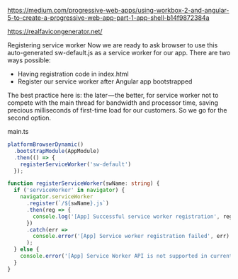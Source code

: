 https://medium.com/progressive-web-apps/using-workbox-2-and-angular-5-to-create-a-progressive-web-app-part-1-app-shell-b14f9872384a

https://realfavicongenerator.net/

Registering service worker
Now we are ready to ask browser to use this auto-generated sw-default.js as a service worker for our app. There are two ways possible:
- Having registration code in index.html
- Register our service worker after Angular app bootstrapped

The best practice here is: the later — the better, for service worker not to compete with the main thread for bandwidth and processor time, saving precious milliseconds of first-time load for our customers. So we go for the second option.

main.ts
```typescript
platformBrowserDynamic()
  .bootstrapModule(AppModule)
  .then(() => {
    registerServiceWorker('sw-default')
  });

function registerServiceWorker(swName: string) {
  if ('serviceWorker' in navigator) {
    navigator.serviceWorker
      .register(`/${swName}.js`)
      .then(reg => {
        console.log('[App] Successful service worker registration', reg);
      })
      .catch(err =>
        console.error('[App] Service worker registration failed', err)
      );
  } else {
    console.error('[App] Service Worker API is not supported in current browser');
  }
}
```
